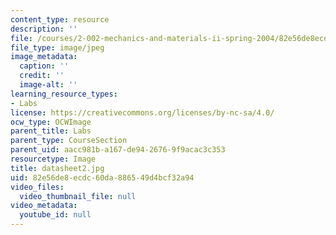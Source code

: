 ```yaml
---
content_type: resource
description: ''
file: /courses/2-002-mechanics-and-materials-ii-spring-2004/82e56de8ecdc60da886549d4bcf32a94_datasheet2.jpg
file_type: image/jpeg
image_metadata:
  caption: ''
  credit: ''
  image-alt: ''
learning_resource_types:
- Labs
license: https://creativecommons.org/licenses/by-nc-sa/4.0/
ocw_type: OCWImage
parent_title: Labs
parent_type: CourseSection
parent_uid: aacc981b-a167-de94-2676-9f9acac3c353
resourcetype: Image
title: datasheet2.jpg
uid: 82e56de8-ecdc-60da-8865-49d4bcf32a94
video_files:
  video_thumbnail_file: null
video_metadata:
  youtube_id: null
---
```

